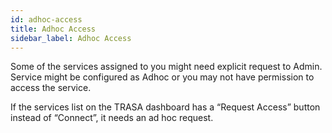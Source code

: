 ```yaml
---
id: adhoc-access
title: Adhoc Access
sidebar_label: Adhoc Access
---
```


Some of the services assigned to you might need explicit request to Admin.
Service might be configured as Adhoc or you may not have permission to access the service.


If the services list on the TRASA dashboard has a “Request Access” button instead of “Connect”, it needs an ad hoc request.
